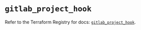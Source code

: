 # `gitlab_project_hook`

Refer to the Terraform Registry for docs: [`gitlab_project_hook`](https://registry.terraform.io/providers/gitlabhq/gitlab/17.9.0/docs/resources/project_hook).
